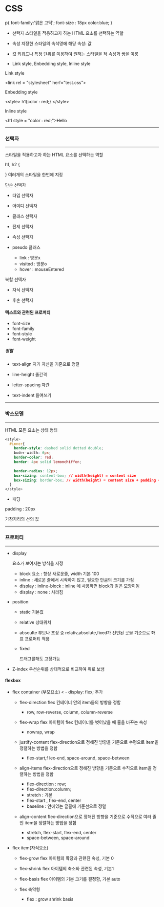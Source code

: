 # CSS

p{
font-family:'맑은 고딕';
font-size : 18px
color:blue;
}

- 선택자
  스타일을 적용하고자 하는 HTML 요소를 선택하는 역할
- 속성
  지정한 스타일의 속석명에 해당 속성: 값
- 값
  키워드나 특정 단위를 이용하여 원하는 스타일을 적 속성과 쌍을 이룸



- Link style, Enbedding style, lnline style



Link style

\<link rel = "stylesheet" herf="test.css">



Enbedding style

\<style>
    h1{color : red;}
\</style>



lnline style

\<h1 style = "color : red;">Hello</h1>



---

### 선택자

---

스타일을 적용하고자 하는 HTML 요소를 선택하는 역할

h1, h2 {

}
여러개의  스타일을 한번에 지정



단순 선택자

- 타입 선택자

  <style>
      p{}
      h1{}
  </style>

  

- 아이디 선택자

  <style>
      #snow {background: yellow;}
  </style>

  

- 클래스 선택자

  <style>
      .contents{}
  </style>

  

- 전제 선택자

  <style>
      *{}
  </style>

  

- 속성 선택자

  <style>
      a[target="_blank"] {color : red;}
  </style>

  

- pseudo 클래스

  - link : 방문x
  - visited : 방문o
  - hover : mouseEntered

  <style>
      a:link{}
      a:visted{}
      a:hober{}
  </style>



복합 선택자

- 자식 선택자

  <style>
      article > p {}
  </style>

  

- 후손 선택자

  <style>
      article p {}
  </style>

  

#### 텍스트와 관련된 프로퍼티

- font-size
- font-family
- font-style
- font-weight



##### 정렬

- text-align
  자기 자신을 기준으로 정렬
- line-height
  줄간격

- letter-spacing
  자간
- text-indent 
  들여쓰기

---

### 박스모델

---

HTML 모든 요소는 상태 형태

```css
<style>
  #inner{
    border-style: dashed solid dotted double;
    boder-width: 6px;
    border-color: red;
    border: 4px solid lemonchiffon;
    
    border-radius: 12px;
    box-sizing: content-box; // width(height) = content size
    box-sizing: border-box; // width(height) = content size + padding + border
  }
</style>
```

- 패딩

padding : 20px

가장자리의 선의 값



---

### 프로퍼티

---

- display

  요소가 보여지는 방식을 지정

  - block 요소 : 항상 새로운줄, width 기본 100
  - inline : 새로운 줄에서 시작하지 않고, 필요한 만큼의 크기를 가짐
  - display : inline-block : inline 에 사용하면 block과 같은 모양이됨
  - display : none : 사라짐

- position

  - static
    기본값
    

  - relative
    상대위치

  - absoulte
    부모나 조상 중 relativ,absolute,fixed가 선언된 곳을 기준으로 좌표 프로퍼티 적용

  - fixed

    드래그를해도 고정가능

- Z-index
  우선순위를 상대적으로 비교하여 위로 보냄



#### flexbox

- flex container (부모요소) < - display: flex; 추가

  - flex-direction
    flex 컨테이너 안의 item들의 방향을 정함
    - row, row-reverse, column, column-reverse

  

  - flex-wrap
    flex 아이템이 flex 컨테이너를 벗어났을 때 줄을 바꾸는 속성

    - nowrap, wrap

    

  - justify-content
    flex-direction으로 정해진 방향을 기준으로 수평으로 item을 정렬하는 방법을 정함

    - flex-start,f lex-end, space-around, space-between

    

  - align-items
    flex-direction으로 정해진 방향을 기준으로 수직으로 item을 정렬하는 방법을 정함

    - flex-direction : row;
    - flex-direction:column;
    - stretch : 기본
    - flex-start , flex-end, center
    - baseline : 안에있는 글꼴에 기준선으로 정렬

    

  - align-content
    flex-direction으로 정해진 방향을 기준으로 수직으로 여러 줄인 item을 정렬하는 방법을 정함

    - stretch, flex-start, flex-end, center
    - space-between, space-around

    

- flex item(자식요소)

  - flex-grow
    flex 아이템의 확장과 관련된 속성, 기본 0

  

  - flex-shrink
    flex 아이템의 축소와 관련된 속성, 기본1

  

  - flex-basis
    flex 아이템의 기본 크기를 결정함, 기본 auto

  

  - flex
    축약형
    - flex : grow shrink basis













